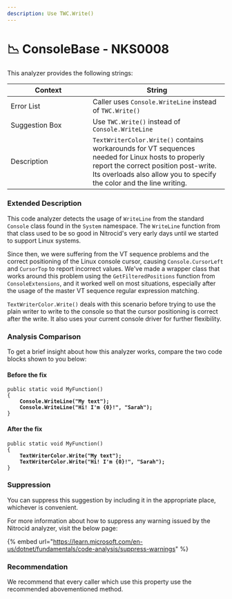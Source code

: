 ```yaml
---
description: Use TWC.Write()
---
```


# 📉 ConsoleBase - NKS0008

This analyzer provides the following strings:

<table><thead><tr><th width="174">Context</th><th>String</th></tr></thead><tbody><tr><td>Error List</td><td>Caller uses <code>Console.WriteLine</code> instead of <code>TWC.Write()</code></td></tr><tr><td>Suggestion Box</td><td>Use <code>TWC.Write()</code> instead of <code>Console.WriteLine</code></td></tr><tr><td>Description</td><td><code>TextWriterColor.Write()</code> contains workarounds for VT sequences needed for Linux hosts to properly report the correct position post-write. Its overloads also allow you to specify the color and the line writing.</td></tr></tbody></table>

### Extended Description

This code analyzer detects the usage of `WriteLine` from the standard `Console` class found in the `System` namespace. The `WriteLine` function from that class used to be so good in Nitrocid's very early days until we started to support Linux systems.

Since then, we were suffering from the VT sequence problems and the correct positioning of the Linux console cursor, causing `Console.CursorLeft` and `CursorTop` to report incorrect values. We've made a wrapper class that works around this problem using the `GetFilteredPositions` function from `ConsoleExtensions`, and it worked well on most situations, especially after the usage of the master VT sequence regular expression matching.

`TextWriterColor.Write()` deals with this scenario before trying to use the plain writer to write to the console so that the cursor positioning is correct after the write. It also uses your current console driver for further flexibility.

### Analysis Comparison

To get a brief insight about how this analyzer works, compare the two code blocks shown to you below:

#### Before the fix

<pre class="language-csharp" data-title="Somewhere in your mod code..." data-line-numbers><code class="lang-csharp">public static void MyFunction()
{
<strong>    Console.WriteLine("My text");
</strong><strong>    Console.WriteLine("Hi! I'm {0}!", "Sarah");
</strong>}
</code></pre>

#### After the fix

<pre class="language-csharp" data-title="Somewhere in your mod code..." data-line-numbers><code class="lang-csharp">public static void MyFunction()
{
<strong>    TextWriterColor.Write("My text");
</strong><strong>    TextWriterColor.Write("Hi! I'm {0}!", "Sarah");
</strong>}
</code></pre>

### Suppression

You can suppress this suggestion by including it in the appropriate place, whichever is convenient.

For more information about how to suppress any warning issued by the Nitrocid analyzer, visit the below page:

{% embed url="https://learn.microsoft.com/en-us/dotnet/fundamentals/code-analysis/suppress-warnings" %}

### Recommendation

We recommend that every caller which use this property use the recommended abovementioned method.
